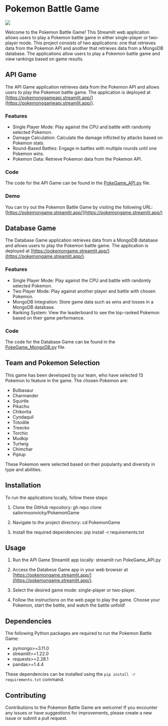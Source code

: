 # Pokemon Battle Game

<img src="https://encrypted-tbn0.gstatic.com/images?q=tbn:ANd9GcRR7H1ZMJkVYiKmC_-TxnFh44TRNyPY8H8Sug&usqp=CAU">

Welcome to the Pokemon Battle Game! This Streamlit web application allows users to play a Pokemon battle game in either single-player or two-player mode. This project consists of two applications: one that retrieves data from the Pokemon API and another that retrieves data from a MongoDB database. The applications allow users to play a Pokemon battle game and view rankings based on game results.

## API Game

The API Game application retrieves data from the Pokemon API and allows users to play the Pokemon battle game. The application is deployed at [https://pokemonggameapi.streamlit.app/](https://pokemonggameapi.streamlit.app/).

### Features

- Single Player Mode: Play against the CPU and battle with randomly selected Pokemon.
- Damage Calculation: Calculate the damage inflicted by attacks based on Pokemon stats.
- Round-Based Battles: Engage in battles with multiple rounds until one Pokemon wins.
- Pokemon Data: Retrieve Pokemon data from the Pokemon API.

### Code

The code for the API Game can be found in the [PokeGame_API.py](PokeGame_API.py) file.

### Demo

You can try out the Pokemon Battle Game by visiting the following URL: [https://pokemongame.streamlit.app/](https://pokemongame.streamlit.app/)

## Database Game

The Database Game application retrieves data from a MongoDB database and allows users to play the Pokemon battle game. The application is deployed at [https://pokemongame.streamlit.app/](https://pokemongame.streamlit.app/).

### Features

- Single Player Mode: Play against the CPU and battle with randomly selected Pokemon.
- Two Player Mode: Play against another player and battle with chosen Pokemon.
- MongoDB Integration: Store game data such as wins and losses in a MongoDB database.
- Ranking System: View the leaderboard to see the top-ranked Pokemon based on their game performance.

### Code

The code for the Database Game can be found in the [PokeGame_MongoDB.py](PokeGame_MongoDB.py) file.


## Team and Pokemon Selection

This game has been developed by our team, who have selected 13 Pokemon to feature in the game. The chosen Pokemon are:

- Bulbasaur
- Charmander
- Squirtle
- Pikachu
- Chikorita
- Cyndaquil
- Totodile
- Treecko
- Torchic
- Mudkip
- Turtwig
- Chimchar
- Piplup

These Pokemon were selected based on their popularity and diversity in type and abilities.

## Installation
To run the applications locally, follow these steps:

1. Clone the GitHub repository:
gh repo clone sailormoonvicky/PokemonGame

2. Navigate to the project directory:
cd PokemonGame

3. Install the required dependencies:
pip install -r requirements.txt


## Usage

1. Run the API Game Streamlit app locally:
streamlit run PokeGame_API.py

2. Access the Databese Game app in your web browser at [https://pokemongame.streamlit.app/](https://pokemongame.streamlit.app/).

3. Select the desired game mode: single-player or two-player.

4. Follow the instructions on the web page to play the game. Choose your Pokemon, start the battle, and watch the battle unfold!

## Dependencies

The following Python packages are required to run the Pokemon Battle Game:

- pymongo>=3.11.0
- streamlit>=1.22.0
- requests>=2.28.1
- pandas>=1.4.4

These dependencies can be installed using the `pip install -r requirements.txt` command.


## Contributing

Contributions to the Pokemon Battle Game are welcome! If you encounter any issues or have suggestions for improvements, please create a new issue or submit a pull request.
